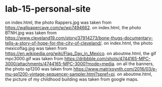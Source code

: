 # lab-15-personal-site

on index.html, the photo Rappers.jpg was taken from https://wallpapercave.com/w/wp7494662.
on index.html, the photo BTNH.jpg was taken from https://www.cleveland19.com/story/37914273/bone-thugs-documentary-tells-a-story-of-hope-for-the-city-of-cleveland/.
on index.html, the photo mexicoflag.jpg was taken from https://en.wikipedia.org/wiki/Flag_Day_in_Mexico.
on aboutme.html, the gif mpc3000.gif was taken from https://dribbble.com/shots/4744165-MPC-3000/attachments/4744165-MPC-3000?mode=media.
on all the banners, the photo sp1200 was taken from https://www.matrixsynth.com/2016/03/e-mu-sp1200-vintage-sequencer-sampler.html?spref=pi.
on aboutme.html, the picture of my childhood building was taken from google maps.
